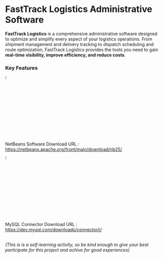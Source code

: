 **<h1>FastTrack Logistics Administrative Software</h1>**

**FastTrack Logistics** is a comprehensive administrative software designed to optimize and simplify every aspect of your logistics operations. From shipment management and delivery tracking to dispatch scheduling and route optimization, FastTrack Logistics provides the tools you need to gain **real-time visibility, improve efficiency, and reduce costs**.

<h3>Key Features</h3>
<img src="https://github.com/user-attachments/assets/bd7072f1-2208-432f-a545-d9c9f45f65c3" style="width:5%; height:5%;">

NetBeans Software Download URL : https://netbeans.apache.org/front/main/download/nb25/

<img src="https://github.com/user-attachments/assets/7eea0e13-3b63-4ae9-bb1f-fb17ad4fe09f" style="width:5%; height:5%;">

MySQL Connector Download URL : https://dev.mysql.com/downloads/connector/j/

<br>
<i>(This is is a self-learning activity, so be kind enough to give your best participate for this project and achive for good experiences)</i>
